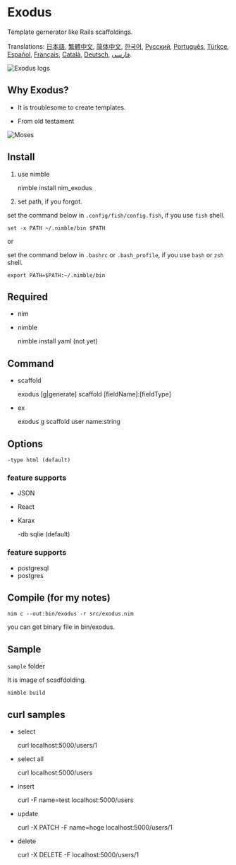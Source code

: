 [日本語]: README.jp.md
[繁體中文]: README.zh-tw.md
[简体中文]: README.zh-cn.md
[한국어]: README.ko.md
[Русский]: README.ru.md
[Português]: README.pt.md
[Türkçe]: README.tr.md
[Español]: README.es.md
[Français]: README.fr.md
[Català]: README.ca.md
[Deutsch]: README.du.md
[فارسی]: README.fa.md

# Exodus

Template gernerator like Rails scaffoldings.

Translations: [日本語], [繁體中文], [简体中文], [한국어], [Русский], [Português], [Türkçe], [Español], [Français], [Català], [Deutsch], [فارسی].

<div class="centered">
<img src="https://i.imgur.com/rzYIP9u.png" alt="Exodus logs" />
</div>

## Why Exodus?

* It is troublesome to create templates.

* From old testament

<div class="centered">
<img src="https://i.imgur.com/eP4WhXZ.jpg" alt="Moses" />
</div>

## Install

1. use nimble

	nimble install nim_exodus

2. set path, if you forgot.


set the command below in `.config/fish/config.fish`, if you use `fish` shell.

	set -x PATH ~/.nimble/bin $PATH

or

set the command below in `.bashrc` or `.bash_profile`, if you use `bash` or `zsh` shell.

	export PATH=$PATH:~/.nimble/bin

## Required

- nim
- nimble

	nimble install yaml
  (not yet)

## Command

* scaffold

	exodus [g|generate] scaffold [fieldName]:[fieldType]

* ex

	exodus g scaffold user name:string

## Options

	-type html (default)

### feature supports

- JSON
- React
- Karax

	-db sqlie (default)

### feature supports

- postgresql
- postgres

## Compile (for my notes)

	nim c --out:bin/exodus -r src/exodus.nim

you can get binary file in bin/exodus.

## Sample

`sample` folder

It is image of scadfdolding.

	nimble build

## curl samples

- select

	curl localhost:5000/users/1

- select all

	curl localhost:5000/users

- insert

	curl -F name=test localhost:5000/users

- update

	curl -X PATCH -F name=hoge localhost:5000/users/1

- delete

	curl -X DELETE -F localhost:5000/users/1

